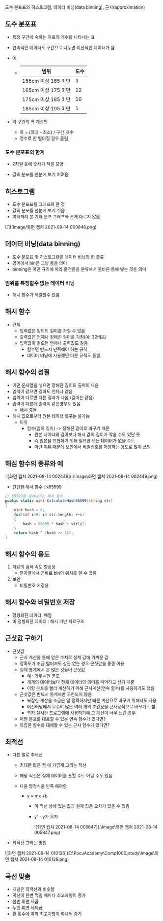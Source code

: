 도수 분포표와 히스토그램, 데이터 비닝(data binning), 근사(approximation)

## 도수 분포표

- 특정 구간에 속하는 자료의 개수를 나타내는 표

- 연속적인 데이터도 구간으로 나누면 이산적인 데이터가 됨

- 예

  - | 범위                | 도수 |
    | ------------------- | ---- |
    | 155cm 이상 165 미만 | 3    |
    | 165cm 이상 175 미만 | 12   |
    | 175cm 이상 185 미만 | 10   |
    | 185cm 이상 195 미만 | 1    |

- 각 구간의 폭 계산법

  - 폭 = (최대 - 최소) / 구간 개수
  - 정수로 안 떨어질 경우 올림

### 도수 분포표의 한계

- 2차원 표에 숫자가 적힌 모양

- 값의 분포를 한눈에 보기 어려움

## 히스토그램

- 도수 분포표를 그래프화 한 것
- 값의 분포를 한눈에 보기 쉬움
- 여태까지 본 기타 분포 그래프와 크게 다르지 않음

![1](Image/화면 캡처 2021-08-14 000846.png)

## 데이터 비닝(data binning)

- 도수 분포표 및 히스토그램은 데이터 비닝의 한 종류
- 영어에서 bin은 그냥 통을 의미
- binning은 어떤 규칙에 따라 물건들을 분류해서 올바른 통에 넣는 것을 의미

### 범위를 특정할수 없는 데이터 비닝

- 해시 함수가 해결할수 있음

## 해시 함수

- 규칙
  - 입력값은 임의의 길이를 가질 수 있음
  - 출력값은 언제나 정해진 길이를 가짐(예: 32비트)
  - 입력값이 같으면 언제나 출력값도 같음
    - 함수면 반드시 만족해야 하는 규칙
    - 데이터 비닝에 사용했던 다른 규칙도 동일



## 해시 함수의 성질

- 어떤 문자열을 넣으면 정해진 길이의 출력이 나옴
- 입력이 같으면 결과도 언제나 같음
- 입력이 다르면 다른 결과가 나옴 (길이는 같음)
- 입력이 다른데 출력이 같은경우도 있음
  - 해시 충돌
- 해시 값으로부터 원본 데이터 복구는 불가능
  - 이유
    - 함수(임의 길이) -> 정해진 길이로 바꾸기 때문
      - 원본 데이터의 길이보다 해시 값의 길이가 작을 수도 있단 뜻
      - 즉 원본을 표현하기 위해 필요한 모든 데이터가 없을 수도
      - 이런 이유 때문에 보안에서 비밀번호를 저장하는 용도로 많이 쓰임

## 해심 함수의 종류와 예

​	![화면 캡처 2021-08-14 002449](.\Image\화면 캡처 2021-08-14 002449.png)

- 간단한 해시 함수 : x65599

```c#
// 65599를 곱해나가는 해시 함수
public static uint CalculateHash65599(string str)
{
	uint hash = 0;
    for(int i=0; i< str.length; ++i)
    {
        hash = 65599 * hash + str[i];
    }
    return hash ^ (hash >> 16);
}
```

## 해시 함수의 용도

1. 자료의 검색 속도 향상용
   - 문자열에서 곧바로 bin의 위치를 알 수 있음
2. 보안
   - 비밀번호 저장용

## 해시 함수와 비밀번호 저장

- 정형화된 데이터: 배열
- 비 정형화된 데이터 : 해시 기반 자료구조

## 근삿값 구하기

- 근삿값
  - 근사 계산을 통해 얻은 수치로 실제 값에 가까운 값
  - 정확도가 조금 떨어져도 상관 없는 경우 근삿값을 종종 이용
  - 실제 통계에서 본 많은 것들이 근삿값
    - 예 : 가우시안 분포
    - 개개의 데이터보다 전체 데이터의 의미를 파악하고 싶기 때문
    - 이항 분포를 빨리 계산하기 위해 근사계산(연속 함수)를 사용하기도 했음
  - 근삿값은 반드시 통계에만 국한되지 않음
    - 복잡한 계산을 조금은 덜 정확하지만 빠른 계산으로 바꾸기 위해서도 사용
    - 머신러닝에서 무수히 많은 여러 개의 조건문을 근사공식으로 바꾸기도 함
    - 특히 실시간 프로그램에 사용하기에 그 계산이 너무 느린 경우
  - 어떤 분포를 대표할 수 있는 연속 함수가 있다면?
  - 복잡한 함수를 대체할 수 있는 근사 함수가 있다면?

## 최적선

- 다른 말로 추세선

  - 최대한 많은 점 에 가깝게 그리는 직선

  - 해당 직선은 실제 데이터를 푠할 수도 아닐 수도 있음

  - 다음 방정식을 만족 해야함

    - y = mx +b

      - 이 직선 상에 있는 값과 실제 값은 오차가 있을 수 있음

      - y' - y가 오차

        ![화면 캡처 2021-08-14 005847](.\Image\화면 캡처 2021-08-14 005847.png)

- 최적선 그리는 방법

![화면 캡처 2021-08-14 010126](E:\PocuAcademy\Comp1000_study\Image\화면 캡처 2021-08-14 010126.png)

## 곡선 맞춤

- 개념은 최적선과 비슷함
- 곡선이 한번 꺽일 때마다 최고차항이 증가
- 한번 휘면 제곱
- 두번 휘면 세제곱
- 휜 횟수에 따라 최고차항이 하나씩 증가
